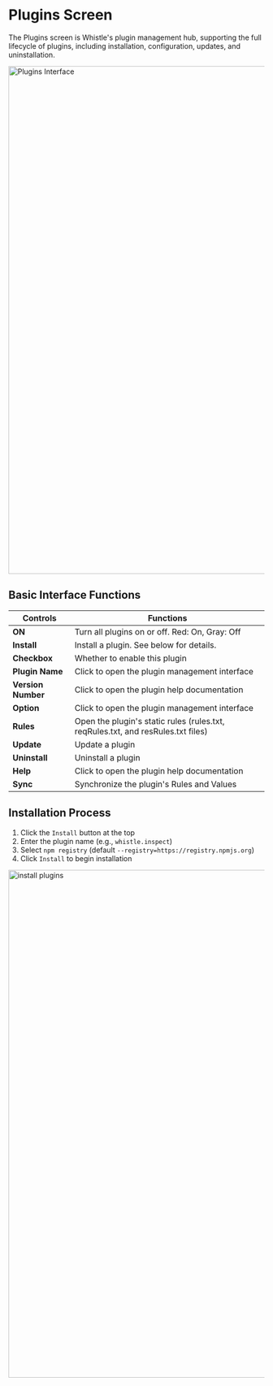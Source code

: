 # Plugins Screen

The Plugins screen is Whistle's plugin management hub, supporting the full lifecycle of plugins, including installation, configuration, updates, and uninstallation.

<img src="/img/plugins.png" alt="Plugins Interface" width="1000" />

## Basic Interface Functions

| Controls | Functions |
| ------------ | ---- |
| **ON** | Turn all plugins on or off. Red: On, Gray: Off |
| **Install** | Install a plugin. See below for details. |
| **Checkbox** | Whether to enable this plugin |
| **Plugin Name** | Click to open the plugin management interface |
| **Version Number** | Click to open the plugin help documentation |
| **Option** | Click to open the plugin management interface |
| **Rules** | Open the plugin's static rules (rules.txt, reqRules.txt, and resRules.txt files) |
| **Update** | Update a plugin |
| **Uninstall** | Uninstall a plugin |
| **Help** | Click to open the plugin help documentation |
| **Sync** | Synchronize the plugin's Rules and Values |

## Installation Process
1. Click the `Install` button at the top
2. Enter the plugin name (e.g., `whistle.inspect`)
3. Select `npm registry` (default `--registry=https://registry.npmjs.org`)
4. Click `Install` to begin installation

<img width="1000" alt="install plugins" src="/img/install-plugins.png" />

